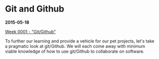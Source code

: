 # Git and Github
**2015-05-18**

[Week 0001 - "Git/Github"](https://drive.google.com/open?id=1Vk9zf2_Fuu72JEvOLJI0rAIHuepP0wNe4crPyqiEelk)

To further our learning and provide a vehicle for our pet projects, let's take a pragmatic look at git/Github. We will each come away with minimum viable knowledge of how to use git/Github to collaborate on software.
